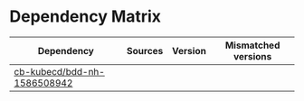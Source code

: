 # Dependency Matrix

Dependency | Sources | Version | Mismatched versions
---------- | ------- | ------- | -------------------
[cb-kubecd/bdd-nh-1586508942](https://github.com/cb-kubecd/bdd-nh-1586508942.git) |  | []() | 
